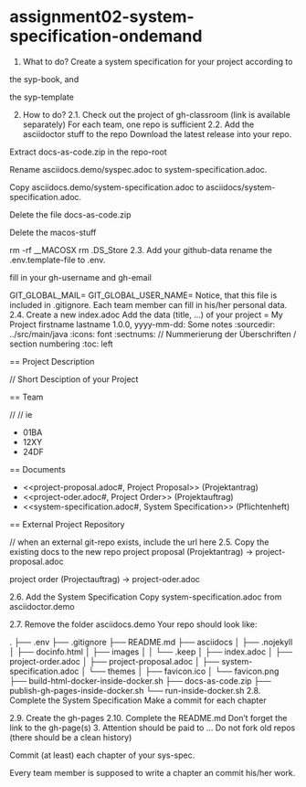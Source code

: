 # assignment02-system-specification-ondemand
1. What to do?
Create a system specification for your project according to

the syp-book, and

the syp-template

2. How to do?
2.1. Check out the project of gh-classroom (link is available separately)
For each team, one repo is sufficient
2.2. Add the asciidoctor stuff to the repo
Download the latest release into your repo.

Extract docs-as-code.zip in the repo-root

Rename asciidocs.demo/syspec.adoc to system-specification.adoc.

Copy asciidocs.demo/system-specification.adoc to asciidocs/system-specification.adoc.

Delete the file docs-as-code.zip

Delete the macos-stuff

rm -rf __MACOSX
rm .DS_Store
2.3. Add your github-data
rename the .env.template-file to .env.

fill in your gh-username and gh-email

GIT_GLOBAL_MAIL=<your git-email>
GIT_GLOBAL_USER_NAME=<your git-username>
Notice, that this file is included in .gitignore. Each team member can fill in his/her personal data.
2.4. Create a new index.adoc
Add the data (title, …​) of your project
= My Project
firstname lastname
1.0.0, yyyy-mm-dd: Some notes
:sourcedir: ../src/main/java
:icons: font
:sectnums:    // Nummerierung der Überschriften / section numbering
:toc: left

== Project Description

// Short Desciption of your Project

== Team

// <catalog-number><first letter of lastname><first letter of first name>
// ie

* 01BA
* 12XY
* 24DF

== Documents

* <<project-proposal.adoc#, Project Proposal>> (Projektantrag)
* <<project-oder.adoc#, Project Order>> (Projektauftrag)
* <<system-specification.adoc#, System Specification>> (Pflichtenheft)

== External Project Repository

// when an external git-repo exists, include the url here
2.5. Copy the existing docs to the new repo
project proposal (Projektantrag) → project-proposal.adoc

project order (Projectauftrag) → project-oder.adoc

2.6. Add the System Specification
Copy system-specification.adoc from asciidoctor.demo

2.7. Remove the folder asciidocs.demo
Your repo should look like:

.
├── .env
├── .gitignore
├── README.md
├── asciidocs
│   ├── .nojekyll
│   ├── docinfo.html
│   ├── images
│   │   └── .keep
│   ├── index.adoc
│   ├── project-order.adoc
│   ├── project-proposal.adoc
│   ├── system-specification.adoc
│   └── themes
│       ├── favicon.ico
│       └── favicon.png
├── build-html-docker-inside-docker.sh
├── docs-as-code.zip
├── publish-gh-pages-inside-docker.sh
└── run-inside-docker.sh
2.8. Complete the System Specification
Make a commit for each chapter

2.9. Create the gh-pages
2.10. Complete the README.md
Don’t forget the link to the gh-page(s)
3. Attention should be paid to …​
Do not fork old repos (there should be a clean history)

Commit (at least) each chapter of your sys-spec.

Every team member is supposed to write a chapter an commit his/her work.
